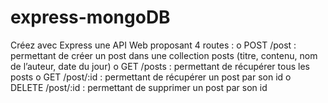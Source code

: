 # express-mongoDB
Créez avec Express une API Web proposant 4 routes :
o POST /post : permettant de créer un post dans une collection posts (titre,
contenu, nom de l’auteur, date du jour)
o GET /posts : permettant de récupérer tous les posts
o GET /post/:id : permettant de récupérer un post par son id
o DELETE /post/:id : permettant de supprimer un post par son id
